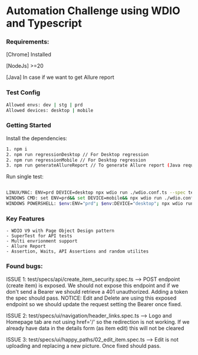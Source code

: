 # Automation Challenge using WDIO and Typescript

### Requirements:
[Chrome] Installed

[NodeJs] >=20

[Java] In case if we want to get Allure report

### Test Config
```bash
Allowed envs: dev | stg | prd
Allowed devices: desktop | mobile
```

### Getting Started

Install the dependencies:

```bash
1. npm i
2. npm run regressionDesktop // For Desktop regression
2. npm run regressionMobile // For Desktop regression
3. npm run generateAllureReport // To generate Allure report (Java required)
```

Run single test:

```bash

LINUX/MAC: ENV=prd DEVICE=desktop npx wdio run ./wdio.conf.ts --spec test/specs/happy_paths/05_search_item.spec.ts
WINDOWS CMD: set ENV=prd&& set DEVICE=mobile&& npx wdio run ./wdio.conf.ts --spec test/specs/ui/happy_paths/03_delete_item.spec.ts
WINDOWS POWERSHELL: $env:ENV="prd"; $env:DEVICE="desktop"; npx wdio run ./wdio.conf.ts --spec test/specs/ui/happy_paths/03_delete_item.spec.ts
```

### Key Features

    - WDIO V9 with Page Object Design pattern
    - SuperTest for API tests
    - Multi envrionment support
    - Allure Report
    - Assertion, Waits, API Assertions and random utilites

### Found bugs:
ISSUE 1: test/specs/api/create_item_security.spec.ts --> POST endpoint (create item) is exposed. We should not expose this endpoint and if we don't send a Bearer we should retrieve a 401 unauthorized.
Adding a token the spec should pass. NOTICE: Edit and Delete are using this exposed endpoint so we should update the request setting the Bearer once fixed.

ISSUE 2: test/specs/ui/navigation/header_links.spec.ts --> Logo and Homepage tab are not using href='/' so the redirection is not working. If we already have data in the details form (as item edit) this will not be cleared

ISSUE 3: test/specs/ui/happy_paths/02_edit_item.spec.ts --> Edit is not uploading and replacing a new picture. Once fixed should pass.

